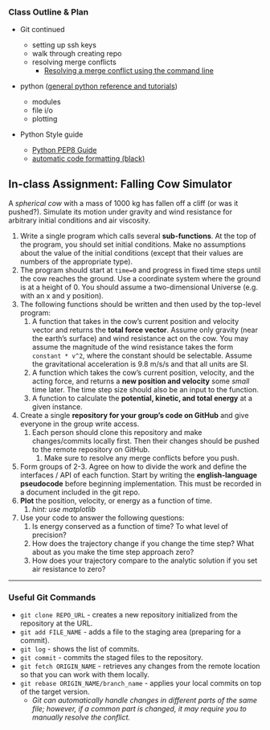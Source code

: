 ### **Class Outline & Plan**

* Git continued
    * setting up ssh keys
    * walk through creating repo
    * resolving merge conflicts
        * [Resolving a merge conflict using the command line](https://docs.github.com/en/pull-requests/collaborating-with-pull-requests/addressing-merge-conflicts/resolving-a-merge-conflict-using-the-command-line)

* python ([general python reference and tutorials](https://docs.python.org/3/tutorial/index.html))
    * modules
    * file i/o
    * plotting
    
* Python Style guide
    * [Python PEP8 Guide](https://realpython.com/python-pep8/)
    * [automatic code formatting (black)](https://black.readthedocs.io/en/stable/)


## In-class Assignment: Falling Cow Simulator

A *spherical cow* with a mass of 1000 kg has fallen off a cliff (or was it pushed?). Simulate its motion under gravity and wind resistance for arbitrary initial conditions and air viscosity.

1.  Write a single program which calls several **sub-functions**. At the top of the program, you should set initial conditions. Make no assumptions about the value of the initial conditions (except that their values are numbers of the appropriate type).
2.  The program should start at `time=0` and progress in fixed time steps until the cow reaches the ground. Use a coordinate system where the ground is at a height of 0. You should assume a two-dimensional Universe (e.g. with an x and y position).
3.  The following functions should be written and then used by the top-level program:
    1.  A function that takes in the cow’s current position and velocity vector and returns the **total force vector**. Assume only gravity (near the earth’s surface) and wind resistance act on the cow. You may assume the magnitude of the wind resistance takes the form `constant * v^2`, where the constant should be selectable. Assume the gravitational acceleration is 9.8 m/s/s and that all units are SI.
    2.  A function which takes the cow’s current position, velocity, and the acting force, and returns a **new position and velocity** some *small* time later. The time step size should also be an input to the function.
    3.  A function to calculate the **potential, kinetic, and total energy** at a given instance.
4.  Create a single **repository for your group’s code on GitHub** and give everyone in the group write access.
    1.  Each person should clone this repository and make changes/commits locally first. Then their changes should be pushed to the remote repository on GitHub.
        1.  Make sure to resolve any merge conflicts before you push.
5.  Form groups of 2-3. Agree on how to divide the work and define the interfaces / API of each function. Start by writing the **english-language pseudocode** before beginning implementation. This must be recorded in a document included in the git repo.
6.  **Plot** the position, velocity, or energy as a function of time.
    1.  *hint: use matplotlib*
7.  Use your code to answer the following questions:
    1.  Is energy conserved as a function of time? To what level of precision?
    2.  How does the trajectory change if you change the time step? What about as you make the time step approach zero?
    3.  How does your trajectory compare to the analytic solution if you set air resistance to zero?

---

### **Useful Git Commands**

* `git clone REPO_URL` - creates a new repository initialized from the repository at the URL.
* `git add FILE_NAME` - adds a file to the staging area (preparing for a commit).
* `git log` - shows the list of commits.
* `git commit` - commits the staged files to the repository.
* `git fetch ORIGIN_NAME` - retrieves any changes from the remote location so that you can work with them locally.
* `git rebase ORIGIN_NAME/branch_name` - applies your local commits on top of the target version.
    * *Git can automatically handle changes in different parts of the same file; however, if a common part is changed, it may require you to manually resolve the conflict.*

